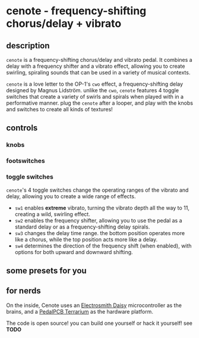 # cenote - frequency-shifting chorus/delay + vibrato

## description

`cenote` is a frequency-shifting chorus/delay and vibrato pedal. It combines a delay with a frequency shifter and a vibrato effect, allowing you to create swirling, spiraling sounds that can be used in a variety of musical contexts.

`cenote` is a love letter to the OP-1's `cwo` effect, a frequency-shifting delay designed by Magnus Lidström. unlike the `cwo`,  `cenote` features 4 toggle switches that create a variety of swirls and spirals when played with in a performative manner. plug the `cenote` after a looper, and play with the knobs and switches to create all kinds of textures! 


## controls


### knobs


### footswitches


### toggle switches

`cenote`'s 4 toggle switches change the operating ranges of the vibrato and delay, allowing you to create a wide range of effects. 

- `sw1` enables **extreme** vibrato, turning the vibrato depth all the way to 11, creating a wild, swirling effect.
- `sw2` enables the frequency shifter, allowing you to use the pedal as a standard delay or as a frequency-shifting delay spirals.
- `sw3` changes the delay time range. the bottom position operates more like a chorus, while the top position acts more like a delay. 
- `sw4` determines the direction of the frequency shift (when enabled), with options for both upward and downward shifting.

## some presets for you

## for nerds

On the inside, Cenote uses an [Electrosmith Daisy](https://electrosmith.com/) microcontroller as the brains, and a [PedalPCB Terrarium](https://www.pedalpcb.com/product/pcb351/) as the hardware platform.

The code is open source! you can build one yourself or hack it yourself! see **TODO**
